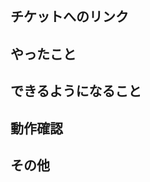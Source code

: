 ## チケットへのリンク

<!-- もしあればチケットへのリンク
* https://example.com -->

## やったこと

<!-- * このプルリクで何をしたのか？ -->

## できるようになること

<!-- * 何ができるようになるのか？（あれば。無いなら「無し」でOK） -->


## 動作確認

<!-- * どのような動作確認を行ったのか？　結果はどうか？ -->

## その他

<!-- * レビュワーへの参考情報（実装上の懸念点や注意点などあれば記載） -->